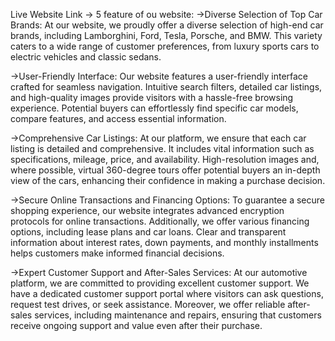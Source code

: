 <!-- https://github.com/programming-hero-web-course-4/b8a10-brandshop-client-side-Md-OmorFaruk -->
<!-- https://github.com/programming-hero-web-course-4/b8a10-brandshop-server-side-Md-OmorFaruk -->
Live Website Link -> 
5 feature of ou website:
->Diverse Selection of Top Car Brands:
At our website, we proudly offer a diverse selection of high-end car brands, including Lamborghini, Ford, Tesla, Porsche, and BMW. This variety caters to a wide range of customer preferences, from luxury sports cars to electric vehicles and classic sedans.

->User-Friendly Interface:
Our website features a user-friendly interface crafted for seamless navigation. Intuitive search filters, detailed car listings, and high-quality images provide visitors with a hassle-free browsing experience. Potential buyers can effortlessly find specific car models, compare features, and access essential information.

->Comprehensive Car Listings:
At our platform, we ensure that each car listing is detailed and comprehensive. It includes vital information such as specifications, mileage, price, and availability. High-resolution images and, where possible, virtual 360-degree tours offer potential buyers an in-depth view of the cars, enhancing their confidence in making a purchase decision.

->Secure Online Transactions and Financing Options:
To guarantee a secure shopping experience, our website integrates advanced encryption protocols for online transactions. Additionally, we offer various financing options, including lease plans and car loans. Clear and transparent information about interest rates, down payments, and monthly installments helps customers make informed financial decisions.

->Expert Customer Support and After-Sales Services:
At our automotive platform, we are committed to providing excellent customer support. We have a dedicated customer support portal where visitors can ask questions, request test drives, or seek assistance. Moreover, we offer reliable after-sales services, including maintenance and repairs, ensuring that customers receive ongoing support and value even after their purchase.
